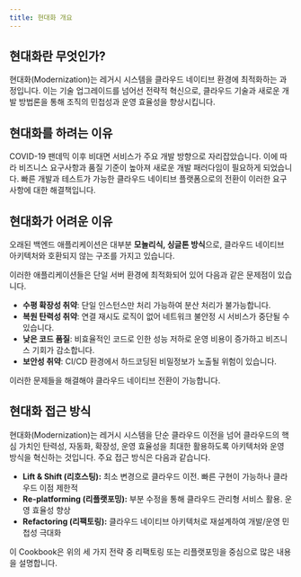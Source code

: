 ```yaml
---
title: 현대화 개요
---
```


## 현대화란 무엇인가?

현대화(Modernization)는 레거시 시스템을 클라우드 네이티브 환경에 최적화하는 과정입니다. 이는 기술 업그레이드를 넘어선 전략적 혁신으로, 클라우드 기술과 새로운 개발 방법론을 통해 조직의 민첩성과 운영 효율성을 향상시킵니다.

## 현대화를 하려는 이유

COVID-19 팬데믹 이후 비대면 서비스가 주요 개발 방향으로 자리잡았습니다. 이에 따라 비즈니스 요구사항과 품질 기준이 높아져 새로운 개발 패러다임이 필요하게 되었습니다. 빠른 개발과 테스트가 가능한 클라우드 네이티브 플랫폼으로의 전환이 이러한 요구사항에 대한 해결책입니다.

## 현대화가 어려운 이유

오래된 백엔드 애플리케이션은 대부분 **모놀리식, 싱글톤 방식**으로, 클라우드 네이티브 아키텍처와 호환되지 않는 구조를 가지고 있습니다.

이러한 애플리케이션들은 단일 서버 환경에 최적화되어 있어 다음과 같은 문제점이 있습니다.

- **수평 확장성 취약**: 단일 인스턴스만 처리 가능하여 분산 처리가 불가능합니다.
- **복원 탄력성 취약**: 연결 재시도 로직이 없어 네트워크 불안정 시 서비스가 중단될 수 있습니다.
- **낮은 코드 품질**: 비효율적인 코드로 인한 성능 저하로 운영 비용이 증가하고 비즈니스 기회가 감소합니다.
- **보안성 취약**: CI/CD 환경에서 하드코딩된 비밀정보가 노출될 위험이 있습니다.

이러한 문제들을 해결해야 클라우드 네이티브 전환이 가능합니다.

## 현대화 접근 방식

현대화(Modernization)는 레거시 시스템을 단순 클라우드 이전을 넘어 클라우드의 핵심 가치인 탄력성, 자동화, 확장성, 운영 효율성을 최대한 활용하도록 아키텍처와 운영 방식을 혁신하는 것입니다. 주요 접근 방식은 다음과 같습니다.

- **Lift & Shift (리호스팅):** 최소 변경으로 클라우드 이전. 빠른 구현이 가능하나 클라우드 이점 제한적
- **Re-platforming (리플랫포밍):** 부분 수정을 통해 클라우드 관리형 서비스 활용. 운영 효율성 향상
- **Refactoring (리팩토링):** 클라우드 네이티브 아키텍처로 재설계하여 개발/운영 민첩성 극대화

이 Cookbook은 위의 세 가지 전략 중 리팩토링 또는 리플랫포밍을 중심으로 많은 내용을 설명합니다.
